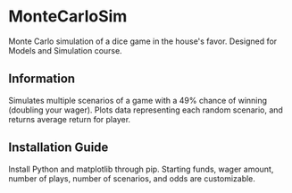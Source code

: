 # MonteCarloSim
Monte Carlo simulation of a dice game in the house's favor. Designed for Models and Simulation course.

## Information

Simulates multiple scenarios of a game with a 49% chance of winning (doubling your wager). Plots data representing each random scenario, and returns average return for player.

## Installation Guide

Install Python and matplotlib through pip. Starting funds, wager amount, number of plays, number of scenarios, and odds are customizable.
